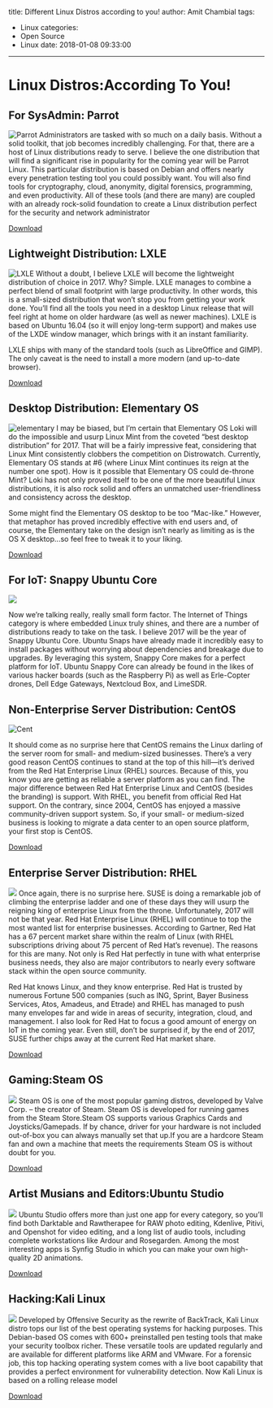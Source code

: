 title: Different Linux Distros according to you!
author: Amit Chambial
tags:
  - Linux
categories:
  - Open Source
  - Linux
date: 2018-01-08 09:33:00
---
# Linux Distros:According To You!
## For SysAdmin: Parrot
![Parrot](https://i.ytimg.com/vi/HXYcmT2GbQE/maxresdefault.jpg)
Administrators are tasked with so much on a daily basis. Without a solid toolkit, that job becomes incredibly challenging. For that, there are a host of Linux distributions ready to serve. I believe the one distribution that will find a significant rise in popularity for the coming year will be Parrot Linux. This particular distribution is based on Debian and offers nearly every penetration testing tool you could possibly want. You will also find tools for cryptography, cloud, anonymity, digital forensics, programming, and even productivity. All of these tools (and there are many) are coupled with an already rock-solid foundation to create a Linux distribution perfect for the security and network administrator

<a href="https://www.parrotsec.org/download.fx" class="btn btn-block">Download</a>
## Lightweight Distribution: LXLE
![LXLE](http://core0.staticworld.net/images/article/2013/03/lxle-screenshot-100030486-orig.jpg)
Without a doubt, I believe LXLE will become the lightweight distribution of choice in 2017. Why? Simple. LXLE manages to combine a perfect blend of small footprint with large productivity. In other words, this is a small-sized distribution that won’t stop you from getting your work done. You’ll find all the tools you need in a desktop Linux release that will feel right at home on older hardware (as well as newer machines). LXLE is based on Ubuntu 16.04 (so it will enjoy long-term support) and makes use of the LXDE window manager, which brings with it an instant familiarity.

LXLE ships with many of the standard tools (such as LibreOffice and GIMP). The only caveat is the need to install a more modern (and up-to-date browser). 

<a href="http://www.lxle.net/download/" class="btn btn-block">Download</a>
## Desktop Distribution: Elementary OS
<img src="https://raw.githubusercontent.com/spacesword/images/master/elos%20(1).png" alt="elementary"/>
I may be biased, but I’m certain that Elementary OS Loki will do the impossible and usurp Linux Mint from the coveted “best desktop distribution” for 2017. That will be a fairly impressive feat, considering that Linux Mint consistently clobbers the competition on Distrowatch. Currently, Elementary OS stands at #6 (where Linux Mint continues its reign at the number one spot). How is it possible that Elementary OS could de-throne Mint? Loki has not only proved itself to be one of the more beautiful Linux distributions, it is also rock solid and offers an unmatched user-friendliness and consistency across the desktop.

Some might find the Elementary OS desktop to be too “Mac-like.” However, that metaphor has proved incredibly effective with end users and, of course, the Elementary take on the design isn’t nearly as limiting as is the OS X desktop...so feel free to tweak it to your liking. 

<a href="https://elementary.io/" class="btn btn-block">Download</a>
## For IoT: Snappy Ubuntu Core
![](https://i.ytimg.com/vi/TiMsrbJoecE/maxresdefault.jpg)

Now we’re talking really, really small form factor. The Internet of Things category is where embedded Linux truly shines, and there are a number of distributions ready to take on the task. I believe 2017 will be the year of Snappy Ubuntu Core. Ubuntu Snaps have already made it incredibly easy to install packages without worrying about dependencies and breakage due to upgrades. By leveraging this system, Snappy Core makes for a perfect platform for IoT. Ubuntu Snappy Core can already be found in the likes of various hacker boards (such as the Raspberry Pi) as well as Erle-Copter drones, Dell Edge Gateways, Nextcloud Box, and LimeSDR.
## Non-Enterprise Server Distribution: CentOS
![Cent](http://centos.linuxfreedom.com/images/CentosDesktop1.jpg)

It should come as no surprise here that CentOS remains the Linux darling of the server room for small- and medium-sized businesses. There’s a very good reason CentOS continues to stand at the top of this hill—it’s derived from the Red Hat Enterprise Linux (RHEL) sources. Because of this, you know you are getting as reliable a server platform as you can find. The major difference between Red Hat Enterprise Linux and CentOS (besides the branding) is support. With RHEL, you benefit from official Red Hat support. On the contrary, since 2004, CentOS has enjoyed a massive community-driven support system. So, if your small- or medium-sized business is looking to migrate a data center to an open source platform, your first stop is CentOS.

<a href="https://www.centos.org/download/" class="btn btn-block">Download</a>

## Enterprise Server Distribution: RHEL
![](https://3.bp.blogspot.com/_IURB-7fRuBc/TOwwOsGqGkI/AAAAAAAAAQU/zUFRRtC7R8I/s1600/Screenshot-2.png)
Once again, there is no surprise here. SUSE is doing a remarkable job of climbing the enterprise ladder and one of these days they will usurp the reigning king of enterprise Linux from the throne. Unfortunately, 2017 will not be that year. Red Hat Enterprise Linux (RHEL) will continue to top the most wanted list for enterprise businesses. According to Gartner, Red Hat has a 67 percent market share within the realm of Linux (with RHEL subscriptions driving about 75 percent of Red Hat’s revenue). The reasons for this are many. Not only is Red Hat perfectly in tune with what enterprise business needs, they also are major contributors to nearly every software stack within the open source community.

Red Hat knows Linux, and they know enterprise. Red Hat is trusted by numerous Fortune 500 companies (such as ING, Sprint, Bayer Business Services, Atos, Amadeus, and Etrade) and RHEL has managed to push many envelopes far and wide in areas of security, integration, cloud, and management. I also look for Red Hat to focus a good amount of energy on IoT in the coming year. Even still, don’t be surprised if, by the end of 2017, SUSE further chips away at the current Red Hat market share.

<a href="https://access.redhat.com/downloads" class="btn btn-block">Download</a>

## Gaming:Steam OS
![](http://i1-news.softpedia-static.com/images/news2/valve-fixes-all-xbox-360-and-xbox-one-controllers-issues-for-steamos-492406-2.jpg)
Steam OS is one of the most popular gaming distros, developed by Valve Corp. – the creator of Steam. Steam OS is developed for running games from the Steam Store.Steam OS supports various Graphics Cards and Joysticks/Gamepads. If by chance, driver for your hardware is not included out-of-box you can always manually set that up.If you are a hardcore Steam fan and own a machine that meets the requirements Steam OS is without doubt for you.

<a href="http://store.steampowered.com/steamos/download/?ver=custom" class="btn btn-block">Download</a>

## Artist Musians and Editors:Ubuntu Studio
![](http://openattitude.com/wp-content/uploads/2011/05/ubuntu-studio_sound-prefs.png)
Ubuntu Studio offers more than just one app for every category, so you’ll find both Darktable and Rawtherapee for RAW photo editing, Kdenlive, Pitivi, and Openshot for video editing, and a long list of audio tools, including complete workstations like Ardour and Rosegarden. Among the most interesting apps is Synfig Studio in which you can make your own high-quality 2D animations.

<a href="https://ubuntustudio.org/download/" class="btn btn-block">Download</a>


## Hacking:Kali Linux
![](http://d2.alternativeto.net/dist/s/kali-linux_113308_full.png?format=jpg&width=1600&height=1600&mode=min&upscale=false)
Developed by Offensive Security as the rewrite of BackTrack, Kali Linux distro tops our list of the best operating systems for hacking purposes. This Debian-based OS comes with 600+ preinstalled pen testing tools that make your security toolbox richer. These versatile tools are updated regularly and are available for different platforms like ARM and VMware. For a forensic job, this top hacking operating system comes with a live boot capability that provides a perfect environment for vulnerability detection. Now Kali Linux is based on a rolling release model

<a href="https://www.kali.org/downloads/" class="btn btn-block">Download</a>
